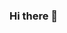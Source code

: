 ### Hi there 👋

<!--
**SecondBeat/SecondBeat** is a ✨ _special_ ✨ repository because its `README.md` (this file) appears on your GitHub profile.

Here are some ideas to get you started:

- 🔭 I’m currently working on Studient
- 🌱 I’m currently learning Something
- 👯 I’m looking to collaborate on ...
- 🤔 I’m looking for help with This thing
- 💬 Ask me about Something
- 📫 How to reach me: ...
- 😄 Pronouns: ...
- ⚡ Fun fact: ...
-->
